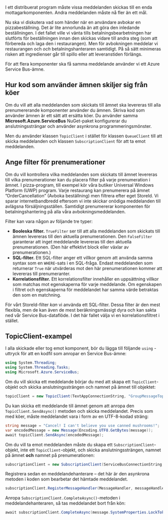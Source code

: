 I ett distribuerat program måste vissa meddelanden skickas till en enda mottagarkomponenten. Andra meddelanden måste nå fler än ett mål.

Nu ska vi diskutera vad som händer när en användare avbokar en pizzabeställning. Det är lite annorlunda än att göra den inledande beställningen. I det fallet ville vi vänta tills betalningsbearbetningen har slutförts för beställningen innan den skickas vidare till andra steg (som att förbereda och laga den i restaurangen). Men för avbokningen meddelar vi restaurangen och *och* betalningshanteraren samtidigt. På så sätt minimeras risken att ingredienser går till spillo eller att leveranstiden förlängs.

För att flera komponenter ska få samma meddelande använder vi ett Azure Service Bus-ämne.

## <a name="how-code-that-uses-topics-differs-from-queues"></a>Hur kod som använder ämnen skiljer sig från köer

Om du vill att alla meddelanden som skickats till ämnet ska levereras till alla prenumererande komponenter använder du ämnen. Skriva kod som använder ämnen är ett sätt att ersätta köer. Du använder samma **Microsoft.Azure.ServiceBus** NuGet-paket konfigurerar du anslutningssträngar och använder asynkrona programmeringsmönster.

Men du använder klassen `TopicClient` i stället för klassen `QueueClient` till att skicka meddelanden och klassen `SubscriptionClient` för att ta emot meddelanden.

## <a name="setting-filters-on-subscriptions"></a>Ange filter för prenumerationer

Om du vill kontrollera vilka meddelanden som skickats till ämnet levereras till vilka prenumerationer kan du placera filter på varje prenumeration i ämnet. I pizza-program, till exempel kör våra butiker Universal Windows Platform (UWP) program. Varje restaurang kan prenumerera på ämnet ”OrderCancellation” (Avboka beställning) men filtrera efter eget StoreId. Vi sparar internetbandbredd eftersom vi inte skickar onödiga meddelanden till avlägsna försäljningsställen. Samtidigt prenumererar komponenten för betalningshantering på alla våra avbokningsmeddelanden.

Filter kan vara någon av följande tre typer:

- **Booleska filter.** `TrueFilter` ser till att alla meddelanden som skickats till ämnen levereras till den aktuella prenumerationen. Den `FalseFilter` garanterar att inget meddelande levereras till den aktuella prenumerationen. (Den här effektivt block eller växlar av prenumerationen.)
- **SQL-filter.** Ett SQL-filter anger ett villkor genom att använda samma syntax som en `WHERE`-sats i en SQL-fråga. Endast meddelanden som returnerar `True` när utvärderas mot den här prenumerationen kommer att levereras till prenumeranter.
- **Korrelationsfilter.** Ett korrelationsfilter innehåller en uppsättning villkor som matchas mot egenskaperna för varje meddelande. Om egenskapen i filtret och egenskaperna för meddelandet har samma värde betraktas den som en matchning.

För vårt StoreId-filter *kan* vi använda ett SQL-filter. Dessa filter är den mest flexibla, men de kan även de mest beräkningsmässigt dyra och kan sakta ned vår Service Bus-dataflöde. I det här fallet välja vi en korrelationsfiltret i stället. 

## <a name="topicclient-example"></a>TopicClient-exampel

I alla skickade eller tog emot komponent, bör du lägga till följande `using` -uttryck för att en kodfil som anropar en Service Bus-ämne:

```C#
using System.Threading;
using System.Threading.Tasks;
using Microsoft.Azure.ServiceBus;
```

Om du vill skicka ett meddelande börjar du med att skapa ett `TopicClient`-objekt och skicka anslutningssträngen och namnet på ämnet till objektet:

```C#
topicClient = new TopicClient(TextAppConnectionString, "GroupMessageTopic");
```

Du kan skicka ett meddelande till ämnet genom att anropa den `TopicClient.SendAsync()` metoden och skicka meddelandet. Precis som med köer, måste meddelandet vara i form av en UTF-8-kodad sträng:

```C#
string message = "Cancel! I can't believe you use canned mushrooms!";
var encodedMessage = new Message(Encoding.UTF8.GetBytes(message));
await topicClient.SendAsync(encodedMessage);
```

Om du vill ta emot meddelanden måste du skapa ett `SubscriptionClient`-objekt, inte ett `TopicClient`-objekt, och skicka anslutningssträngen, namnet på ämnet **och** namnet på prenumerationen:

```C#
subscriptionClient = new SubscriptionClient(ServiceBusConnectionString, "GroupMessageTopic", "NorthAmerica");
```

Registrera sedan en meddelandehanterare – det här är den asynkrona metoden i koden som bearbetar det hämtade meddelandet.

```C#
subscriptionClient.RegisterMessageHandler(MessageHandler, messageHandlerOptions);
```

Anropa `SubscriptionClient.CompleteAsync()`-metoden i meddelandehanteraren, så tas meddelandet bort från kön:

```C#
await subscriptionClient.CompleteAsync(message.SystemProperties.LockToken);
```